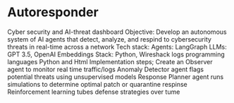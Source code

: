 # Autoresponder
Cyber security and AI-threat dashboard
Objective: Develop an autonomous system of AI agents that detect, analyze, and respind to cybersecurity
threats in real-time across a network
Tech stack: Agents: LangGraph
LLMs: GPT 3.5, OpenAI Embeddings
Stack: Python, Wireshack logs
programming languages Python and Html
Implementation steps; Create an Observer agent to monitor real time traffic/logs
Anomaly Detector agent flags potential threats using unsupervised models
Response Planner agent runs simulations to determine optimal patch or quarantine respinse
Reinforcement learning tubes defense strategies over tume